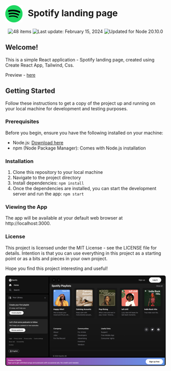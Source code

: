 
# <span style="margin-right: 10px;"><img src="./src/assets/images/Spotify_icon.png" alt="Spotify" style="height: 2em; vertical-align: middle;"></span> Spotify landing page

<div align="center">
  <img src="https://img.shields.io/badge/📖%20license-%20MIT-a964d0.svg" alt="48 items"/> 
  <img id="last-update-badge" src="https://img.shields.io/badge/%F0%9F%93%85%20Last%20update%20-%20February%2005%2C%202024-267a60.svg" alt="Last update: February 15, 2024" /> 
  <img src="https://img.shields.io/badge/%E2%9C%94%20Updated%20For%20Version%20-%20Node%2020.10.0-187e25.svg" alt="Updated for Node 20.10.0"/>
</div>

## Welcome!

This is a simple React application - Spotify landing page, created using Create React App, Tailwind, Css.

Preview - <a href="https://simonakom.github.io/spotify-app/build/index.html" style="font-size:small;">here</a>
 

## Getting Started

Follow these instructions to get a copy of the project up and running on your local machine for development and testing purposes.


### Prerequisites

Before you begin, ensure you have the following installed on your machine:

- Node.js: [Download here](https://nodejs.org/)
- npm (Node Package Manager): Comes with Node.js installation

### Installation

1. Clone this repository to your local machine
2. Navigate to the project directory
3. Install dependencies: `npm install`
4. Once the dependencies are installed, you can start the development server and run the app:  `npm start`

### Viewing the App

The app will be available at your default web browser at http://localhost:3000.


### License
This project is licensed under the MIT License - see the LICENSE file for details. Intention is that you can use everything in this project as a starting point or as a bits and pieces in your own project.

Hope you find this project interesting and useful!

<div style="text-align: start;">
  <img src="./src/assets/images/app.png" alt="Spotify" style="border-radius: 5px; display: inline-block; width: 700px; height: auto;" />
</div>